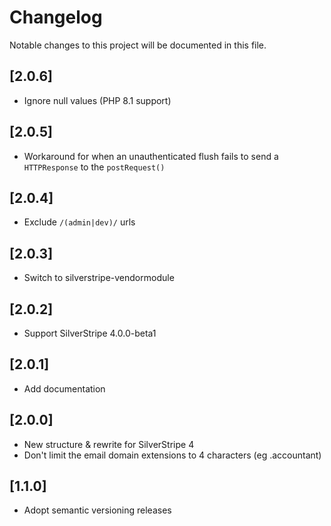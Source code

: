# Changelog

Notable changes to this project will be documented in this file.

## [2.0.6]

- Ignore null values (PHP 8.1 support)


## [2.0.5]

- Workaround for when an unauthenticated flush fails to send a `HTTPResponse` to the `postRequest()`


## [2.0.4]

- Exclude `/(admin|dev)/` urls


## [2.0.3]

- Switch to silverstripe-vendormodule


## [2.0.2]

- Support SilverStripe 4.0.0-beta1


## [2.0.1]

- Add documentation


## [2.0.0]

- New structure & rewrite for SilverStripe 4
- Don't limit the email domain extensions to 4 characters (eg .accountant)


## [1.1.0]

- Adopt semantic versioning releases
